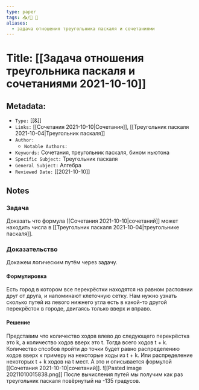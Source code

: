```yaml
---
type: paper
tags: 📥️/📜️ 🔢
aliases:
  - задача отношения треугольника паскаля и сочетаниями
---
```




# Title: **[[Задача отношения треугольника паскаля и сочетаниями 2021-10-10]]**


## Metadata:

- `Type:` [[&]]
- `Links:` [[Сочетания 2021-10-10|Сочетания]], [[Треугольник паскаля 2021-10-04|Треугольник паскаля]]
- `Author:` 
	- `Notable Authors:` 
- `Keywords:` Сочетания, треугольник паскаля, бином ньютона
- `Specific Subject:` Треугольник паскаля
- `General Subject:` Алгебра
- `Reviewed Date:` [[2021-10-10]]


## Notes

### Задача
Доказать что формула [[Сочетания 2021-10-10|сочетаний]] может находить числа в [[Треугольник паскаля 2021-10-04|треугольнике паскаля]].

### Доказательство
Докажем логическим путём через задачу.

#### Формулировка
Есть город в котором все перекрёстки находятся на равном растоянии друг от друга, и напоминают клеточную сетку. Нам нужно узнать сколько путей из левого нижнего угла есть в какой-то другой перекрёсток в городе, двигаясь только вверх и вправо.

#### Решение
Представим что количество ходов влево до следующего перекрёстка это k, а количество ходов вверх это t. Тогда всего ходов t + k. Количество спсобов пройти до точки будет равно распределению ходов вверх к примеру на некоторые ходы из t + k. Или распределение некоторых t + k ходов на t мест. А это и описывается формулой [[Сочетания 2021-10-10|сочетаний]].
![[Pasted image 20211010015838.png]]
После вычисления путей мы получим как раз треугольник паскаля повёрнутый на -135 градусов.